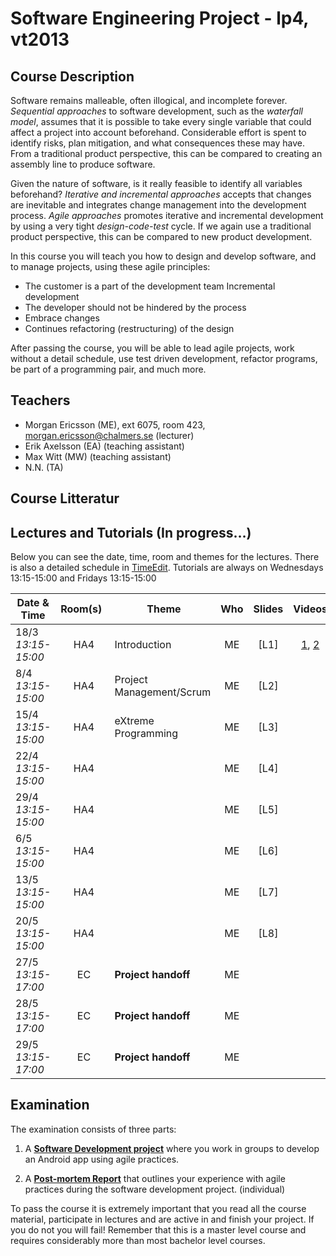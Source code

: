 # Software Engineering Project - lp4, vt2013
## Course Description
Software remains malleable, often illogical, and incomplete forever. *Sequential approaches* to software development, such as the *waterfall model*, assumes that it is possible to take every single variable that could affect a project into account beforehand. Considerable effort is spent to identify risks, plan mitigation, and what consequences these may have. From a traditional product perspective, this can be compared to creating an assembly line to produce software.

Given the nature of software, is it really feasible to identify all variables beforehand? *Iterative and incremental approaches* accepts that changes are inevitable and integrates change management into the development process. *Agile approaches* promotes iterative and incremental development by using a very tight *design-code-test* cycle. If we again use a traditional product perspective, this can be compared to new product development.

In this course you will teach you how to design and develop software, and to manage projects, using these agile principles:

- The customer is a part of the development team Incremental development 
- The developer should not be hindered by the process 
- Embrace changes 
- Continues refactoring (restructuring) of the design
 
After passing the course, you will be able to lead agile projects, work without a detail schedule, use test driven development, refactor programs, be part of a programming pair, and much more. 

## Teachers

- Morgan Ericsson (ME), ext 6075, room 423, morgan.ericsson@chalmers.se (lecturer)
- Erik Axelsson (EA) (teaching assistant)
- Max Witt (MW) (teaching assistant)
- N.N. (TA)

## Course Litteratur

## Lectures and Tutorials (In progress…)

Below you can see the date, time, room and themes for the lectures. There is also a detailed schedule in [TimeEdit]. Tutorials are always on Wednesdays 13:15-15:00 and Fridays 13:15-15:00

| Date & Time | Room(s) | Theme |Who | Slides | Videos | Readings | 
|  ------	| :----:	| ------	| :------: |  :------: |:------: | :------ |  
| 18/3 *13:15-15:00* | HA4 | Introduction | ME | [L1] | [1][V11], [2][V12]| TBA |  
| 8/4 *13:15-15:00* | HA4 | Project Management/Scrum | ME | [L2] | | |  
| 15/4 *13:15-15:00* | HA4 | eXtreme Programming | ME | [L3] | |  |  
| 22/4 *13:15-15:00* | HA4 | | ME | [L4] | | |  
| 29/4 *13:15-15:00* | HA4 | | ME | [L5] | | |  
| 6/5 *13:15-15:00* | HA4 | | ME | [L6] | | |  
| 13/5 *13:15-15:00* | HA4 | | ME | [L7] |  |  |  
| 20/5 *13:15-15:00* | HA4 | | ME | [L8] |  |  |  
| 27/5 *13:15-17:00* | EC | **Project handoff** | ME | | | |
| 28/5 *13:15-17:00* | EC | **Project handoff** | ME | | | |
| 29/5 *13:15-17:00* | EC | **Project handoff** | ME | | | |

 
[timeedit]: http://web.timeedit.se/chalmers_se/db1/public/r.html?sid=3&h=t&p=0.days%2C20130607.x&objects=201062.182&ox=0&types=0&fe=0

[V11]: http://svncs.lnu.se/cth/dat255_1_1.mp4
[V12]: http://svncs.lnu.se/cth/dat255_1_2.mp4


## Examination
The examination consists of three parts:

1. A **[Software Development project][SDP]** where you work in groups to develop an Android  app using agile practices.

2. A  **[Post-mortem Report][PMR]** that outlines your experience with agile practices during the software development project. (individual)

To pass the course it is extremely important that you read all the course material, participate in lectures and are active in and finish your project. If you do not you will fail! Remember that this is a master level course and requires considerably more than most bachelor level courses.

[PMR]: http://lalala.com
[SDP]: http://lalala.com